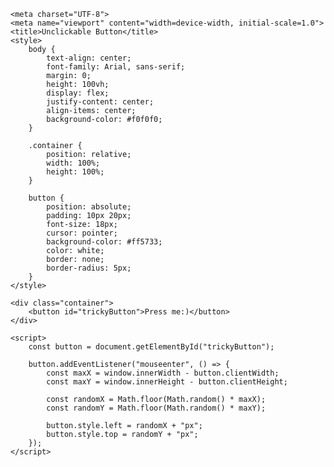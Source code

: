 
<html lang="en">
<head>
    
    <meta charset="UTF-8">
    <meta name="viewport" content="width=device-width, initial-scale=1.0">
    <title>Unclickable Button</title>
    <style>
        body {
            text-align: center;
            font-family: Arial, sans-serif;
            margin: 0;
            height: 100vh;
            display: flex;
            justify-content: center;
            align-items: center;
            background-color: #f0f0f0;
        }

        .container {
            position: relative;
            width: 100%;
            height: 100%;
        }

        button {
            position: absolute;
            padding: 10px 20px;
            font-size: 18px;
            cursor: pointer;
            background-color: #ff5733;
            color: white;
            border: none;
            border-radius: 5px;
        }
    </style>
</head>
<body>

    <div class="container">
        <button id="trickyButton">Press me:)</button>
    </div>

    <script>
        const button = document.getElementById("trickyButton");

        button.addEventListener("mouseenter", () => {
            const maxX = window.innerWidth - button.clientWidth;
            const maxY = window.innerHeight - button.clientHeight;

            const randomX = Math.floor(Math.random() * maxX);
            const randomY = Math.floor(Math.random() * maxY);

            button.style.left = randomX + "px";
            button.style.top = randomY + "px";
        });
    </script>

</body>
</html>
